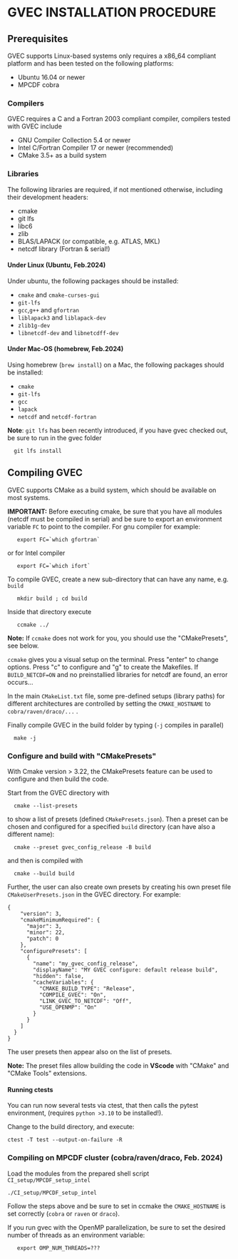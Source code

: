 # GVEC INSTALLATION PROCEDURE


## Prerequisites

GVEC supports Linux-based systems only requires a x86\_64
compliant platform and has been tested on the following platforms:

- Ubuntu 16.04 or newer
- MPCDF cobra


### Compilers

GVEC requires a C and a Fortran 2003 compliant compiler,
compilers tested with GVEC include

- GNU Compiler Collection 5.4 or newer
- Intel C/Fortran Compiler 17 or newer (recommended)
- CMake 3.5+ as a build system

### Libraries

The following libraries are required, if not mentioned
otherwise, including their development headers:

- cmake 
- git lfs
- libc6
- zlib
- BLAS/LAPACK (or compatible, e.g. ATLAS, MKL)
- netcdf library (Fortran & serial!)



#### Under Linux (Ubuntu, Feb.2024)

Under ubuntu, the following packages should be installed:

- `cmake` and `cmake-curses-gui`
- `git-lfs`
- `gcc`,`g++` and `gfortran`
- `liblapack3` and `liblapack-dev`
- `zlib1g-dev`
- `libnetcdf-dev` and `libnetcdff-dev`

#### Under Mac-OS (homebrew, Feb.2024)

Using homebrew (`brew install`) on a Mac, the following packages should be installed:

- `cmake` 
- `git-lfs`
- `gcc`
- `lapack`
- `netcdf` and `netcdf-fortran`

**Note**: `git lfs` has been recently introduced, if you have gvec checked out, be sure to run in the gvec folder 
```
  git lfs install
```
## Compiling GVEC

GVEC supports CMake as a build system, which should be
available on most systems. 

**IMPORTANT:**
Before executing cmake, be sure that you have all modules (netcdf must be compiled in serial)
and be sure to export an environment variable `FC` to point to the compiler. For gnu compiler for example:
``` 
   export FC=`which gfortran`
```
or for Intel compiler
``` 
   export FC=`which ifort`
```

To compile GVEC, create a new sub-directory that can have any name, e.g. `build` 
``` 
   mkdir build ; cd build
```

Inside that directory execute
``` 
   ccmake ../
``` 

**Note:** If `ccmake` does not work for you, you should use the "CMakePresets", see below.

`ccmake` gives you a visual setup on the terminal. Press "enter" to change options.
Press "c" to configure and "g" to create the Makefiles. 
If `BUILD_NETCDF=ON` and no preinstallied libraries for netcdf are found, an error occurs...

In the main `CMakeList.txt` file, some pre-defined setups (library paths) for different architectures are controlled 
by setting the  `CMAKE_HOSTNAME` to `cobra/raven/draco/...` .

Finally compile GVEC in the build folder by typing (`-j` compiles in parallel)
```
  make -j
```


### Configure and build with "CMakePresets"

With Cmake version > 3.22, the CMakePresets feature can be used to configure and then build the code. 

Start from the GVEC directory with
```
  cmake --list-presets
```
to show a list of presets (defined `CMakePresets.json`). 
Then a preset can be chosen and configured for a specified `build` directory (can have also a different name):
```
  cmake --preset gvec_config_release -B build
```
and then is compiled with
```
  cmake --build build
```

Further, the user can also create own presets by creating his own preset file `CMakeUserPresets.json` in the GVEC directory. For example:
```
{
    "version": 3,
    "cmakeMinimumRequired": {
      "major": 3,
      "minor": 22,
      "patch": 0
    },
    "configurePresets": [
      {
        "name": "my_gvec_config_release",
        "displayName": "MY GVEC configure: default release build",
        "hidden": false,
        "cacheVariables": {
          "CMAKE_BUILD_TYPE": "Release",
          "COMPILE_GVEC": "On",
          "LINK_GVEC_TO_NETCDF": "Off",
          "USE_OPENMP": "On"
        }
      }
    ]
  }
}
```
The user presets then appear also on the list of presets. 

**Note:** The preset files allow building the code in **VScode** with "CMake" and "CMake Tools" extensions.

#### Running ctests

You can run now several tests via ctest, that then calls the pytest environment, (requires `python >3.10` to be installed!). 

Change to the build directory, and execute:
```
ctest -T test --output-on-failure -R
```

### Compiling on MPCDF cluster (cobra/raven/draco, Feb. 2024)

Load the modules from the prepared shell script `CI_setup/MPCDF_setup_intel`

```
./CI_setup/MPCDF_setup_intel
```
Follow the steps above and be sure to set in ccmake the `CMAKE_HOSTNAME` is set correctly (`cobra` or `raven` or `draco`).

If you run gvec with the OpenMP parallelization, be sure to set the desired number of threads as an environment variable:
```
   export OMP_NUM_THREADS=???
```
   


